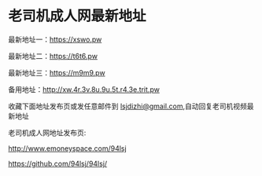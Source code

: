 # 老司机成人网最新地址

最新地址一：https://xswo.pw

最新地址二：https://t6t6.pw

最新地址三：https://m9m9.pw

备用地址：http://xw.4r.3v.8u.9u.5t.r4.3e.trit.pw

收藏下面地址发布页或发任意邮件到 lsjdizhi@gmail.com,自动回复老司机视频最新地址

老司机成人网地址发布页:

http://www.emoneyspace.com/94lsj

https://github.com/94lsj/94lsj/
